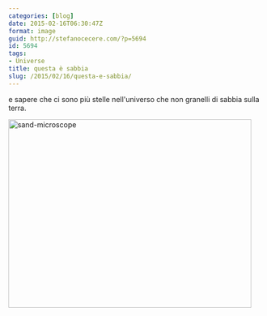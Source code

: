 ```yaml
---
categories: [blog]
date: 2015-02-16T06:30:47Z
format: image
guid: http://stefanocecere.com/?p=5694
id: 5694
tags:
- Universe
title: questa è sabbia
slug: /2015/02/16/questa-e-sabbia/
---
```


e sapere che ci sono più stelle nell'universo che non granelli di sabbia sulla terra.
  
<img class="alignnone size-full wp-image-5695" src="http://stefanocecere.com/wp-content/uploads/sites/3/2015/03/sand-microscope.jpg" alt="sand-microscope" width="480" height="372" srcset="http://stefanocecere.com/wp-content/uploads/sites/3/2015/03/sand-microscope.jpg 480w, http://stefanocecere.com/wp-content/uploads/sites/3/2015/03/sand-microscope-300x233.jpg 300w" sizes="(max-width: 480px) 100vw, 480px" />